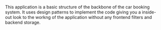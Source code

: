 This application is a basic structure of the backbone of the car booking system. It uses design patterns to implement the code giving you a inside-out look to the workng of the application without any frontend filters and backend storage. 

